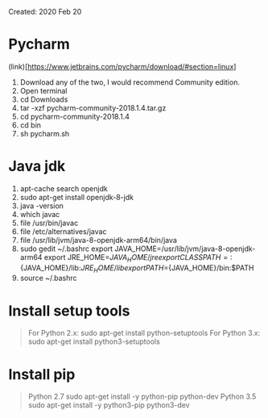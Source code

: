 
Created: 2020 Feb 20

# Pycharm

(link)[https://www.jetbrains.com/pycharm/download/#section=linux]

1. Download any of the two, I would recommend Community edition.
2. Open terminal
3. cd Downloads
4. tar -xzf pycharm-community-2018.1.4.tar.gz
5. cd pycharm-community-2018.1.4
6. cd bin
7. sh pycharm.sh

# Java jdk

  1. apt-cache search openjdk 
  2. sudo apt-get install openjdk-8-jdk 
  3. java -version 
  4. which javac 
  5. file /usr/bin/javac 
  6. file /etc/alternatives/javac 
  7. file /usr/lib/jvm/java-8-openjdk-arm64/bin/java
  8. sudo gedit ~/.bashrc
    export JAVA_HOME=/usr/lib/jvm/java-8-openjdk-arm64
    export JRE_HOME=${JAVA_HOME}/jre
    export CLASSPATH=:${JAVA_HOME}/lib:${JRE_HOME}/lib
    export PATH=${JAVA_HOME}/bin:$PATH
  9. source ~/.bashrc

# Install setup tools

> For Python 2.x:
  sudo apt-get install python-setuptools
> For Python 3.x:
  sudo apt-get install python3-setuptools

# Install pip

> Python 2.7
  sudo apt-get install -y python-pip python-dev
> Python 3.5
  sudo apt-get install -y python3-pip python3-dev
